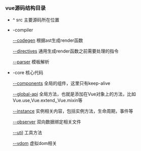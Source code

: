 
<!DOCTYPE html>
<html>
<head>
  <meta charset="utf-8">
</head>
<body>
<h3>vue源码结构目录</h3>

<ul>
	<li>^ src 主要源码所在位置</li>
	<li>
		<p>-compiler</p>
			<p><a href="#">--codegen</a> 根据ast生成render函数</p>
			<p><a href="#">--directives</a> 通用生成render函数之前需要处理的指令</p>
			<p><a href="#">--parser</a> 模板解析</p>
	</li>
	<li style="marginLeft:20px;">
		<p>-core 核心代码</p>
			<p><a href="#">--components</a> 全局的组件，这里只有keep-alive</p>
			<p><a href="#">--global-api</a> 全局方法，也就是添加在Vue对象上的方法，比如Vue.use,Vue.extend,,Vue.mixin等</p>
			<p><a href="#">--instance</a> 实例相关内容，包括实例方法，生命周期，事件等</p>
			<p><a href="#">--observer</a> 双向数据绑定相关文件</p>
			<p><a href="#">--util</a> 工具方法</p>
			<p><a href="#">--vdom</a> 虚拟dom相关</p>
	</li>
</ul>
</body>
</html>










